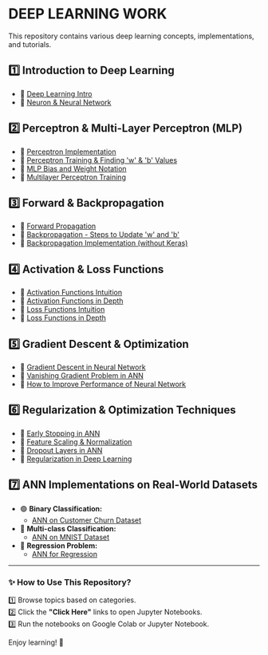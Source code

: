 # **DEEP LEARNING WORK**

This repository contains various deep learning concepts, implementations, and tutorials.

## **1️⃣ Introduction to Deep Learning**
- 🔹 [Deep Learning Intro](https://github.com/KARTIKPARATKAR/DEEP-LEARNING-WORK/blob/main/DeepLearningIntro.txt)
- 🔹 [Neuron & Neural Network](https://github.com/KARTIKPARATKAR/DEEP-LEARNING-WORK/blob/main/Neuron%26NeuralNetwork.ipynb)

## **2️⃣ Perceptron & Multi-Layer Perceptron (MLP)**
- 🔹 [Perceptron Implementation](https://github.com/KARTIKPARATKAR/DEEP-LEARNING-WORK/blob/main/PerceptronImplementation.ipynb)
- 🔹 [Perceptron Training & Finding 'w' & 'b' Values](https://github.com/KARTIKPARATKAR/DEEP-LEARNING-WORK/blob/main/PerceptronTraining%26Finding'w'%26'b'ValuesInPerceptron.ipynb)
- 🔹 [MLP Bias and Weight Notation](https://github.com/KARTIKPARATKAR/DEEP-LEARNING-WORK/blob/main/MultilayerPerceptronNotation.ipynb)
- 🔹 [Multilayer Perceptron Training](https://github.com/KARTIKPARATKAR/DEEP-LEARNING-WORK/blob/main/MultilayerPerceptron.ipynb)

## **3️⃣ Forward & Backpropagation**
- 🔹 [Forward Propagation](https://github.com/KARTIKPARATKAR/DEEP-LEARNING-WORK/blob/main/ForwardPropogation.ipynb)
- 🔹 [Backpropagation - Steps to Update 'w' and 'b'](https://github.com/KARTIKPARATKAR/DEEP-LEARNING-WORK/blob/main/Backpropogation.ipynb)
- 🔹 [Backpropagation Implementation (without Keras)](https://github.com/KARTIKPARATKAR/DEEP-LEARNING-WORK/blob/main/Backpropogation_Implementation.ipynb)

## **4️⃣ Activation & Loss Functions**
- 🔹 [Activation Functions Intuition](https://github.com/KARTIKPARATKAR/DEEP-LEARNING-WORK/blob/main/ActivationFunction.ipynb)
- 🔹  [Activation Functions in Depth](https://github.com/KARTIKPARATKAR/DEEP-LEARNING-WORK/blob/main/Activation_Functions_In_Deep_Learning.ipynb)
- 🔹 [Loss Functions Intuition](https://github.com/KARTIKPARATKAR/DEEP-LEARNING-WORK/blob/main/LossFunctionIntuation.ipynb)
- 🔹 [Loss Functions in Depth](https://github.com/KARTIKPARATKAR/DEEP-LEARNING-WORK/blob/main/LossFunctonsInNeuralNetwork.ipynb)

## **5️⃣ Gradient Descent & Optimization**
- 🔹 [Gradient Descent in Neural Network](https://github.com/KARTIKPARATKAR/DEEP-LEARNING-WORK/blob/main/GradientDescentInNeuralNetwork.ipynb)
- 🔹 [Vanishing Gradient Problem in ANN](https://github.com/KARTIKPARATKAR/DEEP-LEARNING-WORK/blob/main/VanishingGradientProblemInANN.ipynb)
- 🔹 [How to Improve Performance of Neural Network](https://github.com/KARTIKPARATKAR/DEEP-LEARNING-WORK/blob/main/HowToImprovePerformanceOfANN.ipynb)

## **6️⃣ Regularization & Optimization Techniques**
- 🔹 [Early Stopping in ANN](https://github.com/KARTIKPARATKAR/DEEP-LEARNING-WORK/blob/main/Early_Stopping_In_ANN.ipynb)
- 🔹 [Feature Scaling & Normalization](https://github.com/KARTIKPARATKAR/DEEP-LEARNING-WORK/blob/main/Data_or_Feature_Scaling_Normalization_In_ANN.ipynb)
- 🔹 [Dropout Layers in ANN](https://github.com/KARTIKPARATKAR/DEEP-LEARNING-WORK/blob/main/Dropout_Layers_In_ANN.ipynb)
- 🔹 [Regularization in Deep Learning](https://github.com/KARTIKPARATKAR/DEEP-LEARNING-WORK/blob/main/Regularization_In_Deep_Learning.ipynb)

## **7️⃣ ANN Implementations on Real-World Datasets**
- 🟢 **Binary Classification:**  
  - [ANN on Customer Churn Dataset](https://github.com/KARTIKPARATKAR/DEEP-LEARNING-WORK/blob/main/CustomerChurnPredictionUsingANN.ipynb)
- 🔵 **Multi-class Classification:**  
  - [ANN on MNIST Dataset](https://github.com/KARTIKPARATKAR/DEEP-LEARNING-WORK/blob/main/MNIST_classification.ipynb)
- 🔴 **Regression Problem:**  
  - [ANN for Regression](https://github.com/KARTIKPARATKAR/DEEP-LEARNING-WORK/blob/main/ANN_For__Regression_Problem.ipynb)

---

### **✨ How to Use This Repository?**
1️⃣ Browse topics based on categories.  
2️⃣ Click the **"Click Here"** links to open Jupyter Notebooks.  
3️⃣ Run the notebooks on Google Colab or Jupyter Notebook.  

Enjoy learning! 🚀
